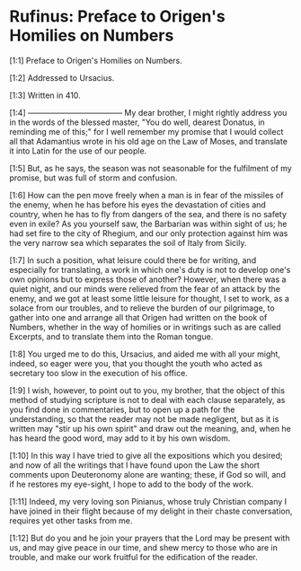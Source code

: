 # Rufinus: Preface to Origen's Homilies on Numbers

[1:1] Preface to Origen's Homilies on Numbers.

[1:2] Addressed to Ursacius.

[1:3] Written in 410.

[1:4] ————————————  My dear brother, I might rightly address you in the words of the blessed master, "You do well, dearest Donatus, in reminding me of this;" for I well remember my promise that I would collect all that Adamantius wrote in his old age on the Law of Moses, and translate it into Latin for the use of our people.

[1:5] But, as he says, the season was not seasonable for the fulfilment of my promise, but was full of storm and confusion.

[1:6] How can the pen move freely when a man is in fear of the missiles of the enemy, when he has before his eyes the devastation of cities and country, when he has to fly from dangers of the sea, and there is no safety even in exile? As you yourself saw, the Barbarian was within sight of us; he had set fire to the city of Rhegium, and our only protection against him was the very narrow sea which separates the soil of Italy from Sicily.

[1:7] In such a position, what leisure could there be for writing, and especially for translating, a work in which one's duty is not to develop one's own opinions but to express those of another? However, when there was a quiet night, and our minds were relieved from the fear of an attack by the enemy, and we got at least some little leisure for thought, I set to work, as a solace from our troubles, and to relieve the burden of our pilgrimage, to gather into one and arrange all that Origen had written on the book of Numbers, whether in the way of homilies or in writings such as are called Excerpts, and to translate them into the Roman tongue.

[1:8] You urged me to do this, Ursacius, and aided me with all your might, indeed, so eager were you, that you thought the youth who acted as secretary too slow in the execution of his office.

[1:9] I wish, however, to point out to you, my brother, that the object of this method of studying scripture is not to deal with each clause separately, as you find done in commentaries, but to open up a path for the understanding, so that the reader may not be made negligent, but as it is written may "stir up his own spirit" and draw out the meaning, and, when he has heard the good word, may add to it by his own wisdom.

[1:10] In this way I have tried to give all the expositions which you desired; and now of all the writings that I have found upon the Law the short comments upon Deuteronomy alone are wanting; these, if God so will, and if he restores my eye-sight, I hope to add to the body of the work.

[1:11] Indeed, my very loving son Pinianus, whose truly Christian company I have joined in their flight because of my delight in their chaste conversation, requires yet other tasks from me.

[1:12] But do you and he join your prayers that the Lord may be present with us, and may give peace in our time, and shew mercy to those who are in trouble, and make our work fruitful for the edification of the reader.

